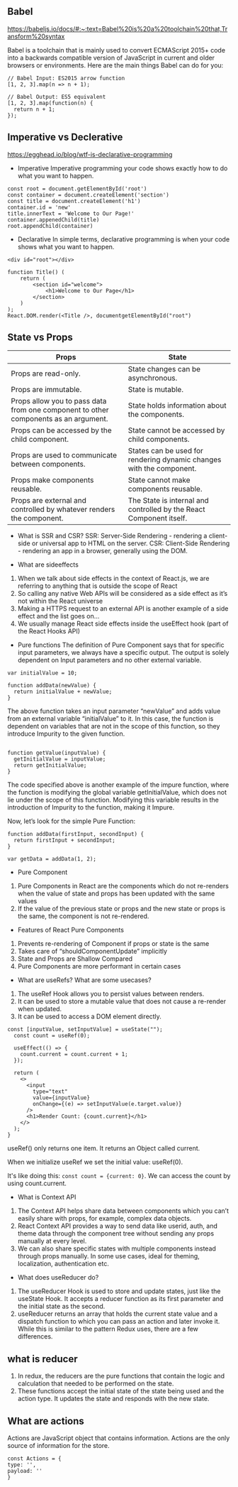 ## Babel

https://babeljs.io/docs/#:~:text=Babel%20is%20a%20toolchain%20that,Transform%20syntax

Babel is a toolchain that is mainly used to convert ECMAScript 2015+ code into a backwards compatible version of JavaScript in current and older browsers or environments. 
Here are the main things Babel can do for you:
```
// Babel Input: ES2015 arrow function
[1, 2, 3].map(n => n + 1);

// Babel Output: ES5 equivalent
[1, 2, 3].map(function(n) {
  return n + 1;
});
```
## Imperative vs Declerative

https://egghead.io/blog/wtf-is-declarative-programming

- Imperative
Imperative programming your code shows exactly how to do what you want to happen.
```
const root = document.getElementById('root')
const container = document.createElement('section')
const title = document.createElement('h1')
container.id = 'new'
title.innerText = 'Welcome to Our Page!'
container.appenedChild(title)
root.appendChild(container)
```

- Declarative 
In simple terms, declarative programming is when your code shows what you want to happen.
```
<div id="root"></div>

function Title() (
    return (
        <section id="welcome">
            <h1>Welcome to Our Page</h1>
        </section>
    )
);
React.DOM.render(<Title />, documentgetElementById("root")
```
## State vs Props
| Props  | State |
| ------------- | ------------- |
| Props are read-only.  | State changes can be asynchronous.  |
| Props are immutable. | State is mutable.  |
|Props allow you to pass data from one component to other components as an argument.  |  State holds information about the components.  |
| Props can be accessed by the child component.  | State cannot be accessed by child components.  |
| Props are used to communicate between components.  | States can be used for rendering dynamic changes with the component.  |
| Props make components reusable.  | State cannot make components reusable.  |
| Props are external and controlled by whatever renders the component. | The State is internal and controlled by the React Component itself.  |

- What is SSR and CSR?
SSR: Server-Side Rendering - rendering a client-side or universal app to HTML on the server.
CSR: Client-Side Rendering - rendering an app in a browser, generally using the DOM.

- What are sideeffects
1. When we talk about side effects in the context of React.js, we are referring to anything that is outside the scope of React
2. So calling any native Web APIs will be considered as a side effect as it’s not within the React universe
3. Making a HTTPS request to an external API is another example of a side effect and the list goes on…
4. We usually manage React side effects inside the useEffect hook (part of the React Hooks API)

- Pure functions
The definition of Pure Component says that for specific input parameters, we always have a specific output. The output is solely dependent on Input parameters and no other external variable.
```
var initialValue = 10;

function addData(newValue) {
  return initialValue + newValue;
}
```
The above function takes an input parameter “newValue” and adds value from an external variable “initialValue” to it. In this case, the function is dependent on variables that are not in the scope of this function, so they introduce Impurity to the given function.
```var getInitialValue = 0;

function getValue(inputValue) {
  getInitialValue = inputValue;
  return getInitialValue;
}
```
The code specified above is another example of the impure function, where the function is modifying the global variable getInitialValue, which does not lie under the scope of this function. Modifying this variable results in the introduction of Impurity to the function, making it Impure.

Now, let’s look for the simple Pure Function:
```
function addData(firstInput, secondInput) {
  return firstInput + secondInput;
}

var getData = addData(1, 2);
```
- Pure Component
1. Pure Components in React are the components which do not re-renders when the value of state and props has been updated with the same values
2. If the value of the previous state or props and the new state or props is the same, the component is not re-rendered.
- Features of React Pure Components
1. Prevents re-rendering of Component if props or state is the same
2. Takes care of “shouldComponentUpdate” implicitly
3. State and Props are Shallow Compared
4. Pure Components are more performant in certain cases

- What are useRefs? What are some usecases?
1. The useRef Hook allows you to persist values between renders.
2. It can be used to store a mutable value that does not cause a re-render when updated.
3. It can be used to access a DOM element directly.

```
const [inputValue, setInputValue] = useState("");
  const count = useRef(0);

  useEffect(() => {
    count.current = count.current + 1;
  });

  return (
    <>
      <input
        type="text"
        value={inputValue}
        onChange={(e) => setInputValue(e.target.value)}
      />
      <h1>Render Count: {count.current}</h1>
    </>
  );
}
```
useRef() only returns one item. It returns an Object called current.

When we initialize useRef we set the initial value: useRef(0).

It's like doing this: `const count = {current: 0}`. We can access the count by using count.current.

- What is Context API
1. The Context API helps share data between components which you can’t easily share with props, for example, complex data objects.  
2. React Context API provides a way to send data like userid, auth, and theme data through the component tree without sending any props manually at every level. 
3. We can also share specific states with multiple components instead through props manually. In some use cases, ideal for theming, localization, authentication etc.

- What does useReducer do?
1. The useReducer Hook is used to store and update states, just like the useState Hook. It accepts a reducer function as its first parameter and the initial state as the second.
2. useReducer returns an array that holds the current state value and a dispatch function to which you can pass an action and later invoke it. While this is similar to the pattern Redux uses, there are a few differences.

## what is reducer
1. In redux, the reducers are the pure functions that contain the logic and calculation that needed to be performed on the state. 
2. These functions accept the initial state of the state being used and the action type. It updates the state and responds with the new state.

## What are actions
 Actions are JavaScript object that contains information. Actions are the only source of information for the store.
 ```
 const Actions = {
 type: '',
 payload: ''
}
```
